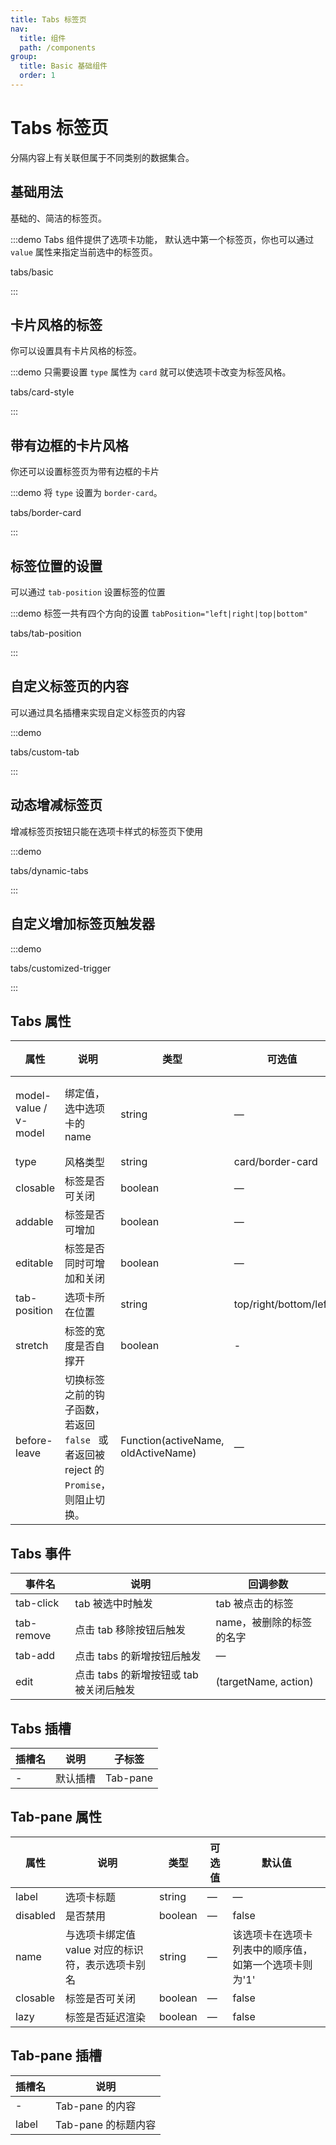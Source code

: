```yaml
---
title: Tabs 标签页
nav:
  title: 组件
  path: /components
group:
  title: Basic 基础组件
  order: 1
---
```

# Tabs 标签页

分隔内容上有关联但属于不同类别的数据集合。

<style lang="scss">

:not(.el-tabs--border-card) > .el-tabs__content {
  padding: 32px;
  background-color: #F4F5F7;
  color: #6B778C;
  font-size: 32px;
  font-weight: 600;
}

.el-tabs--right, .el-tabs--left {
  .el-tabs__content {
    height: 100%;
  }
}
</style>

## 基础用法

基础的、简洁的标签页。

:::demo Tabs 组件提供了选项卡功能， 默认选中第一个标签页，你也可以通过 `value` 属性来指定当前选中的标签页。

tabs/basic

:::

## 卡片风格的标签

你可以设置具有卡片风格的标签。

:::demo 只需要设置 `type` 属性为 `card` 就可以使选项卡改变为标签风格。

tabs/card-style

:::

## 带有边框的卡片风格

你还可以设置标签页为带有边框的卡片

:::demo 将 `type` 设置为 `border-card`。

tabs/border-card

:::

## 标签位置的设置

可以通过 `tab-position` 设置标签的位置

:::demo 标签一共有四个方向的设置 `tabPosition="left|right|top|bottom"`

tabs/tab-position

:::

## 自定义标签页的内容

可以通过具名插槽来实现自定义标签页的内容

:::demo

tabs/custom-tab

:::

## 动态增减标签页

增减标签页按钮只能在选项卡样式的标签页下使用

:::demo

tabs/dynamic-tabs

:::

## 自定义增加标签页触发器

:::demo

tabs/customized-trigger

:::

## Tabs 属性

| 属性                    | 说明                                                          | 类型                                  | 可选值                   | 默认值          |
| --------------------- | ----------------------------------------------------------- | ----------------------------------- | --------------------- | ------------ |
| model-value / v-model | 绑定值，选中选项卡的 name                                             | string                              | —                     | 第一个选项卡的 name |
| type                  | 风格类型                                                        | string                              | card/border-card      | —            |
| closable              | 标签是否可关闭                                                     | boolean                             | —                     | false        |
| addable               | 标签是否可增加                                                     | boolean                             | —                     | false        |
| editable              | 标签是否同时可增加和关闭                                                | boolean                             | —                     | false        |
| tab-position          | 选项卡所在位置                                                     | string                              | top/right/bottom/left | top          |
| stretch               | 标签的宽度是否自撑开                                                  | boolean                             | -                     | false        |
| before-leave          | 切换标签之前的钩子函数， 若返回 `false ` 或者返回被 reject 的 ` Promise `，则阻止切换。 | Function(activeName, oldActiveName) | —                     | —            |

## Tabs 事件

| 事件名        | 说明                        | 回调参数                 |
| ---------- | ------------------------- | -------------------- |
| tab-click  | tab 被选中时触发                | tab 被点击的标签           |
| tab-remove | 点击 tab 移除按钮后触发            | name，被删除的标签的名字       |
| tab-add    | 点击 tabs 的新增按钮后触发          | —                    |
| edit       | 点击 tabs 的新增按钮或 tab 被关闭后触发 | (targetName, action) |

## Tabs 插槽

| 插槽名 | 说明   | 子标签      |
| --- | ---- | -------- |
| -   | 默认插槽 | Tab-pane |

## Tab-pane 属性

| 属性       | 说明                           | 类型      | 可选值 | 默认值                          |
| -------- | ---------------------------- | ------- | --- | ---------------------------- |
| label    | 选项卡标题                        | string  | —   | —                            |
| disabled | 是否禁用                         | boolean | —   | false                        |
| name     | 与选项卡绑定值 value 对应的标识符，表示选项卡别名 | string  | —   | 该选项卡在选项卡列表中的顺序值，如第一个选项卡则为'1' |
| closable | 标签是否可关闭                      | boolean | —   | false                        |
| lazy     | 标签是否延迟渲染                     | boolean | —   | false                        |

## Tab-pane 插槽

| 插槽名   | 说明             |
| ----- | -------------- |
| -     | Tab-pane 的内容   |
| label | Tab-pane 的标题内容 |

